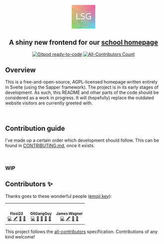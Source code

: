 <p align="center"><img width=15% src="./.github/lsglogo.png"></p>
<h2 align="center">A shiny new frontend for our <a href="https://lsg.musin.de" target="_blank">school homepage</a></h2>
<p align="center">
  <a href="https://gitpod.io/#https://github.com/lsglab/frontend"><img src="https://img.shields.io/badge/Gitpod-ready--to--code-blue?logo=gitpod" alt="Gitpod ready-to-code"></a>
  <!-- ALL-CONTRIBUTORS-BADGE:START - Do not remove or modify this section -->
<a href='#contributors'><img src='https://img.shields.io/github/all-contributors/lsglab/frontend/master' alt='All-Contributors Count'></a>
<!-- ALL-CONTRIBUTORS-BADGE:END -->
</p>

## Overview
This is a free-and-open-source, AGPL-licensed homepage written entirely in Svelte (using the Sapper framework).
The project is in its early stages of development. As such, this README and other parts of the code should be considered as a work in progress.
It will (hopefully) replace the outdated website visitors are currently greeted with.

<br />

## Contribution guide
I've made up a certain order which development should follow. This can be found in [CONTRIBUTING.md](CONTRIBUTING.md), once it exists.

<br />

### WIP

## Contributors ✨

Thanks goes to these wonderful people ([emoji key](https://allcontributors.org/docs/en/emoji-key)):

<!-- ALL-CONTRIBUTORS-LIST:START - Do not remove or modify this section -->
<!-- prettier-ignore-start -->
<!-- markdownlint-disable -->
<table>
  <tr>
    <td align="center"><a href="https://github.com/Flosi23"><img src="https://avatars1.githubusercontent.com/u/56218180?v=4" width="100px;" alt=""/><br /><sub><b>Flosi23</b></sub></a><br /><a href="https://github.com/lsglab/frontend/commits?author=Flosi23" title="Code">💻</a> <a href="#content-Flosi23" title="Content">🖋</a> <a href="#design-Flosi23" title="Design">🎨</a> <a href="#ideas-Flosi23" title="Ideas, Planning, & Feedback">🤔</a></td>
    <td align="center"><a href="https://github.com/GitGangGuy"><img src="https://avatars0.githubusercontent.com/u/50679178?v=4" width="100px;" alt=""/><br /><sub><b>GitGangGuy</b></sub></a><br /><a href="https://github.com/lsglab/frontend/commits?author=GitGangGuy" title="Code">💻</a> <a href="https://github.com/lsglab/frontend/issues?q=author%3AGitGangGuy" title="Bug reports">🐛</a> <a href="https://github.com/lsglab/frontend/commits?author=GitGangGuy" title="Documentation">📖</a> <a href="#projectManagement-GitGangGuy" title="Project Management">📆</a> <a href="#plugin-GitGangGuy" title="Plugin/utility libraries">🔌</a></td>
    <td align="center"><a href="https://github.com/jamwag"><img src="https://avatars3.githubusercontent.com/u/42468118?v=4" width="100px;" alt=""/><br /><sub><b>James Wagner</b></sub></a><br /><a href="https://github.com/lsglab/frontend/commits?author=jamwag" title="Code">💻</a> <a href="#content-jamwag" title="Content">🖋</a> <a href="#design-jamwag" title="Design">🎨</a> <a href="#ideas-jamwag" title="Ideas, Planning, & Feedback">🤔</a></td>
  </tr>
</table>

<!-- markdownlint-enable -->
<!-- prettier-ignore-end -->
<!-- ALL-CONTRIBUTORS-LIST:END -->

This project follows the [all-contributors](https://github.com/all-contributors/all-contributors) specification. Contributions of any kind welcome!
